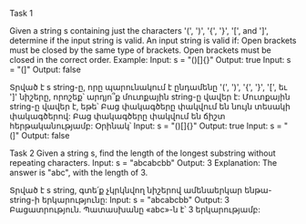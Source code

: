 Task 1

Given a string s containing just the characters '(', ')', '{', '}', '[', and ']', determine if the input string is valid.
An input string is valid if:
Open brackets must be closed by the same type of brackets.
Open brackets must be closed in the correct order.
Example:
Input: s = "()[]{}"
Output: true
Input: s = "(]"
Output: false

Տրված է s string-ը, որը պարունակում է ընդամենը '(', ')', '{', '}', '[', եւ ']' նիշերը, որոշեք՝ արդյո՞ք
մուտքային string-ը վավեր է:
Մուտքային string-ը վավեր է, եթե՝
Բաց փակագծերը փակվում են նույն տեսակի փակագծերով:
Բաց փակագծերը փակվում են ճիշտ հերթականությամբ:
Օրինակ՝
Input: s = "()[]{}"
Output: true
Input: s = "(]"
Output: false

Task 2
Given a string s, find the length of the longest substring without repeating characters.
Input: s = "abcabcbb"
Output: 3
Explanation: The answer is "abc", with the length of 3.

Տրված է s string, գտե՛ք չկրկնվող նիշերով ամենաերկար ենթա-string-ի երկարությունը:
Input: s = "abcabcbb"
Output: 3
Բացատրություն. Պատասխանը «abc»-ն է՝ 3 երկարությամբ:
